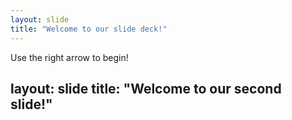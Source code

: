 ```yaml
---
layout: slide
title: "Welcome to our slide deck!"
---
```


Use the right arrow to begin!

layout: slide
title: "Welcome to our second slide!"
---
